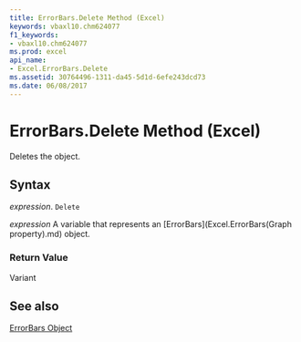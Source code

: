 ```yaml
---
title: ErrorBars.Delete Method (Excel)
keywords: vbaxl10.chm624077
f1_keywords:
- vbaxl10.chm624077
ms.prod: excel
api_name:
- Excel.ErrorBars.Delete
ms.assetid: 30764496-1311-da45-5d1d-6efe243dcd73
ms.date: 06/08/2017
---
```



# ErrorBars.Delete Method (Excel)

Deletes the object.


## Syntax

 _expression_. `Delete`

 _expression_ A variable that represents an [ErrorBars](Excel.ErrorBars(Graph property).md) object.


### Return Value

Variant


## See also


[ErrorBars Object](Excel.ErrorBars(object).md)

